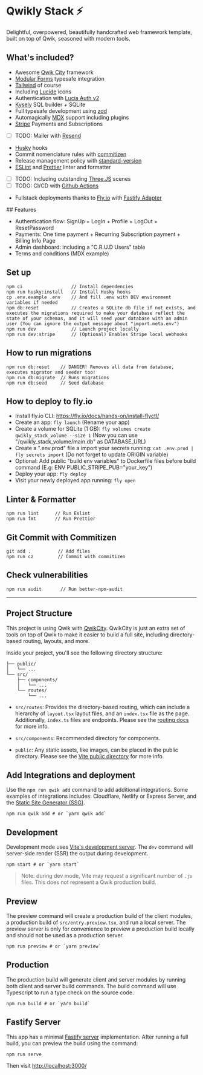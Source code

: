 # Qwikly Stack ⚡️

Delightful, overpowered, beautifully handcrafted web framework template, built on top of Qwik, seasoned with modern tools.

## What's included?

- Awesome [Qwik City](https://qwik.builder.io/) framework
- [Modular Forms](https://qwik.builder.io/docs/integrations/modular-forms/) typesafe integration
- [Tailwind](https://tailwindcss.com/) of course
- Including [Lucide](https://lucide.dev/) icons
- Authentication with [Lucia Auth v2](https://lucia-auth.com/)
- [Kysely](https://kysely.dev/) SQL builder + SQLite
- Full typesafe development using [zod](https://zod.dev/)
- Automagically [MDX](https://mdxjs.com/) support including plugins
- [Stripe](https://stripe.com/) Payments and Subscriptions
- [ ] TODO: Mailer with [Resend](https://resend.com/)
- [Husky](https://github.com/typicode/husky) hooks
- Commit nomenclature rules with [commitizen](https://github.com/commitizen/cz-cli)
- Release management policy with [standard-version](https://github.com/conventional-changelog/standard-version)
- [ESLint](https://eslint.org/) and [Prettier](https://prettier.io/) linter and formatter
- [ ] TODO: Including outstanding [Three.JS](https://threejs.org/) scenes
- [ ] TODO: CI/CD with [Github Actions](https://github.com/features/actions)
- Fullstack deployments thanks to [Fly.io](https://fly.io) with [Fastify Adapter](https://qwik.builder.io/docs/deployments/node/#node-middleware)

## Features

- Authentication flow: SignUp + LogIn + Profile + LogOut + ResetPassword
- Payments: One time payment + Recurring Subscription payment + Billing Info Page
- Admin dashboard: including a "C.R.U.D Users" table
- Terms and conditions (MDX example)

## Set up

```
npm ci                  // Install dependencies
npm run husky:install   // Install Husky hooks
cp .env.example .env    // And fill .env with DEV environment variables if needed
npm db:reset            // Creates a SQLite db file if not exists, and executes the migrations required to make your database reflect the state of your schemas, and it will seed your database with an admin user (You can ignore the output message about "import.meta.env")
npm run dev             // Launch project locally
npm run dev:stripe      // (Optional) Enables Stripe local webhooks
```

## How to run migrations

```
npm run db:reset    // DANGER! Removes all data from database, executes migrator and seeder too!
npm run db:migrate  // Runs migrations
npm run db:seed     // Seed database
```

## How to deploy to fly.io

- Install fly.io CLI: https://fly.io/docs/hands-on/install-flyctl/
- Create an app: `fly launch` (Rename your app)
- Create a volume for SQLite (1 GB): `fly volumes create qwikly_stack_volume --size 1` (Now you can use "/qwikly_stack_volume/main.db" as DATABASE_URL)
- Create a ".env.prod" file a import your secrets running: `cat .env.prod | fly secrets import` (Do not forget to update ORIGIN variable)
- Optional: Add public "build env variables" to Dockerfile files before build command (E.g: ENV PUBLIC_STRIPE_PUB="your_key")
- Deploy your app: `fly deploy`
- Visit your newly deployed app running: `fly open`

## Linter & Formatter

```
npm run lint      // Run Eslint
npm run fmt       // Run Prettier
```

## Git Commit with Commitizen

```
git add .          // Add files
npm run cz         // Commit with commitizen
```

## Check vulnerabilities

```
npm run audit       // Run better-npm-audit
```

---

## Project Structure

This project is using Qwik with [QwikCity](https://qwik.builder.io/qwikcity/overview/). QwikCity is just an extra set of tools on top of Qwik to make it easier to build a full site, including directory-based routing, layouts, and more.

Inside your project, you'll see the following directory structure:

```
├── public/
│   └── ...
└── src/
    ├── components/
    │   └── ...
    └── routes/
        └── ...
```

- `src/routes`: Provides the directory-based routing, which can include a hierarchy of `layout.tsx` layout files, and an `index.tsx` file as the page. Additionally, `index.ts` files are endpoints. Please see the [routing docs](https://qwik.builder.io/qwikcity/routing/overview/) for more info.

- `src/components`: Recommended directory for components.

- `public`: Any static assets, like images, can be placed in the public directory. Please see the [Vite public directory](https://vitejs.dev/guide/assets.html#the-public-directory) for more info.

## Add Integrations and deployment

Use the `npm run qwik add` command to add additional integrations. Some examples of integrations includes: Cloudflare, Netlify or Express Server, and the [Static Site Generator (SSG)](https://qwik.builder.io/qwikcity/guides/static-site-generation/).

```shell
npm run qwik add # or `yarn qwik add`
```

## Development

Development mode uses [Vite's development server](https://vitejs.dev/). The `dev` command will server-side render (SSR) the output during development.

```shell
npm start # or `yarn start`
```

> Note: during dev mode, Vite may request a significant number of `.js` files. This does not represent a Qwik production build.

## Preview

The preview command will create a production build of the client modules, a production build of `src/entry.preview.tsx`, and run a local server. The preview server is only for convenience to preview a production build locally and should not be used as a production server.

```shell
npm run preview # or `yarn preview`
```

## Production

The production build will generate client and server modules by running both client and server build commands. The build command will use Typescript to run a type check on the source code.

```shell
npm run build # or `yarn build`
```

## Fastify Server

This app has a minimal [Fastify server](https://fastify.io/) implementation. After running a full build, you can preview the build using the command:

```
npm run serve
```

Then visit [http://localhost:3000/](http://localhost:3000/)
